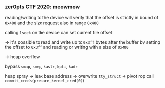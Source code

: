 ### zer0pts CTF 2020: meowmow

reading/writing to the device will verify that the offset is strictly in bound of `0x400` and the size request also in range `0x400`

calling `lseek` on the device can set current file offset

-> it's possible to read and write up to `0x3ff` bytes after the buffer by setting the offset to `0x3ff` and reading or writing with a size of `0x400`

-> heap overflow

bypass `smap`, `smep`, `kaslr`, `kpti`, `kadr`

heap spray -> leak base address -> overwrite `tty_struct` -> pivot rop call `commit_creds(prepare_kernel_cred(0))`